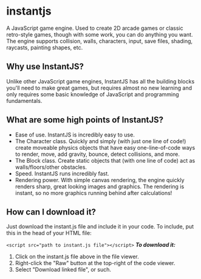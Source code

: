# instantjs
A JavaScript game engine. Used to create 2D arcade games or classic retro-style games, though with some work, you can do anything you want.
The engine supports collision, walls, characters, input, save files, shading, raycasts, painting shapes, etc.
## Why use InstantJS?
Unlike other JavaScript game engines, InstantJS has all the building blocks you'll need to make great games, but requires almost no new learning and only requires some basic knowledge of JavaScript and programming fundamentals.
## What are some high points of InstantJS?
- Ease of use. InstantJS is incredibly easy to use.
- The Character class. Quickly and simply (with just one line of code!) create moveable physics objects that have easy one-line-of-code ways to render, move, add gravity, bounce, detect collisions, and more.
- The Block class. Create static objects that (with one line of code) act as walls/floors/other obstacles.
- Speed. InstantJS runs incredibly fast.
- Rendering power. With simple canvas rendering, the engine quickly renders sharp, great looking images and graphics. The rendering is instant, so no more graphics running behind after calculations!
## How can I download it?
Just download the instant.js file and include it in your code. To include, put this in the head of your HTML file:

`<script src="path to instant.js file"></script>`
***To download it:***
1. Click on the instant.js file above in the file viewer.
2. Right-click the "Raw" button at the top-right of the code viewer.
3. Select "Download linked file", or such.
